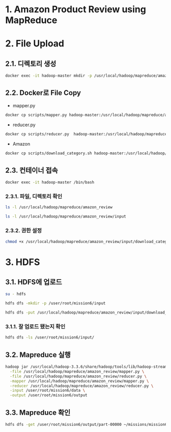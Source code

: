 # 1. Amazon Product Review using MapReduce

# 2. File Upload
## 2.1. 디렉토리 생성
```bash
docker exec -it hadoop-master mkdir -p /usr/local/hadoop/mapreduce/amazon_review/input
```
## 2.2. Docker로 File Copy
* mapper.py
```bash
docker cp scripts/mapper.py hadoop-master:/usr/local/hadoop/mapreduce/amazon_review/mapper.py
```
* reducer.py
```bash
docker cp scripts/reducer.py  hadoop-master:/usr/local/hadoop/mapreduce/amazon_review/reducer.py
```
* Amazon
```bash
docker cp scripts/download_category.sh hadoop-master:/usr/local/hadoop/mapreduce/amazon_review/input/download_category.sh
```

## 2.3. 컨테이너 접속
```bash
docker exec -it hadoop-master /bin/bash
```

### 2.3.1. 파일, 디렉토리 확인
```bash
ls -l /usr/local/hadoop/mapreduce/amazon_review
```
```bash
ls -l /usr/local/hadoop/mapreduce/amazon_review/input
```
### 2.3.2. 권한 설정
```bash
chmod +x /usr/local/hadoop/mapreduce/amazon_review/input/download_category.sh
```

# 3. HDFS
## 3.1. HDFS에 업로드
```bash
su - hdfs
```

```bash
hdfs dfs -mkdir -p /user/root/mission6/input
```

```bash
hdfs dfs -put /usr/local/hadoop/mapreduce/amazon_review/input/download_category.sh /user/root/mission6/input/
```
### 3.1.1. 잘 업로드 됐는지 확인
```bash
hdfs dfs -ls /user/root/mission6/input/
```

## 3.2. Mapreduce 실행
```bash
hadoop jar /usr/local/hadoop-3.3.6/share/hadoop/tools/lib/hadoop-streaming-3.3.6.jar \
  -file /usr/local/hadoop/mapreduce/amazon_review/mapper.py \
  -file /usr/local/hadoop/mapreduce/amazon_review/reducer.py \
  -mapper /usr/local/hadoop/mapreduce/amazon_review/mapper.py \
  -reducer /usr/local/hadoop/mapreduce/amazon_review/reducer.py \
  -input /user/root/mission6/data \
  -output /user/root/mission6/output
```

## 3.3. Mapreduce 확인
```bash
hdfs dfs -get /user/root/mission6/output/part-00000 ~/missions/mission6/output/
```
